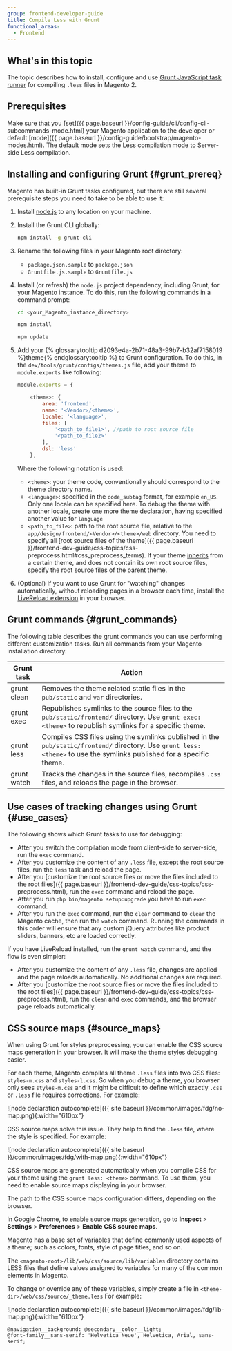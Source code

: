 ```yaml
---
group: frontend-developer-guide
title: Compile Less with Grunt
functional_areas:
  - Frontend
---
```


## What's in this topic

The topic describes how to install, configure and use [Grunt JavaScript task runner](http://gruntjs.com/) for compiling `.less` files in Magento 2.

## Prerequisites

Make sure that you [set]({{ page.baseurl }}/config-guide/cli/config-cli-subcommands-mode.html) your Magento application to the developer or default [mode]({{ page.baseurl }}/config-guide/bootstrap/magento-modes.html). The default mode sets the Less compilation mode to Server-side Less compilation.

## Installing and configuring Grunt {#grunt_prereq}

Magento has built-in Grunt tasks configured, but there are still several prerequisite steps you need to take to be able to use it:

1. Install [node.js] to any location on your machine.

2. Install the Grunt CLI globally:

    ```bash
    npm install -g grunt-cli
    ```
    
3. Rename the following files in your Magento root directory:
    -   `package.json.sample` to `package.json`
    -   `Gruntfile.js.sample` to `Gruntfile.js`

4. Install (or refresh) the `node.js` project dependency, including Grunt, for your Magento instance. To do this, run the following commands in a command prompt:
    
    ```bash
    cd <your_Magento_instance_directory>
    ```
    
    ```bash
    npm install
    ```
    
    ```bash
    npm update
    ```
    
5. Add your {% glossarytooltip d2093e4a-2b71-48a3-99b7-b32af7158019 %}theme{% endglossarytooltip %} to Grunt configuration. To do this, in the `dev/tools/grunt/configs/themes.js` file, add your theme to `module.exports` like following:
   
    ```javascript
    module.exports = {

        <theme>: {
            area: 'frontend',
            name: '<Vendor>/<theme>',
            locale: '<language>',
            files: [
                '<path_to_file1>', //path to root source file
                '<path_to_file2>'
            ],
            dsl: 'less'
        },
    ```

    Where the following notation is used:
    - `<theme>`: your theme code, conventionally should correspond to the theme directory name.
    - `<language>`: specified in the `code_subtag` format, for example `en_US`. Only one locale can be specified here. To debug the theme with another locale, create one more theme declaration, having specified another value for `language`
    - `<path_to_file>`: path to the root source file, relative to the `app/design/frontend/<Vendor>/<theme>/web` directory. You need to specify all [root source files of the theme]({{ page.baseurl }}/frontend-dev-guide/css-topics/css-preprocess.html#css_preprocess_terms). If your theme [inherits] from a certain theme, and does not contain its own root source files, specify the root source files of the parent theme.

6. (Optional) If you want to use Grunt for "watching" changes automatically, without reloading pages in a browser each time, install the [LiveReload extension] in your browser.


## Grunt commands {#grunt_commands}

The following table describes the grunt commands you can use performing different customization tasks. Run all commands from your Magento installation directory.

Grunt task | Action 
---------- | ------- 
grunt clean | Removes the theme related static files in the `pub/static` and `var` directories.
grunt exec | Republishes symlinks to the source files to the `pub/static/frontend/` directory. Use `grunt exec:<theme>` to republish symlinks for a specific theme.
grunt less | Compiles CSS files using the symlinks published in the `pub/static/frontend/` directory. Use `grunt less:<theme>` to use the symlinks published for a specific theme.
grunt watch | Tracks the changes in the source files, recompiles `.css` files, and reloads the page in the browser.


## Use cases of tracking changes using Grunt {#use_cases}

The following shows which Grunt tasks to use for debugging:

-   After you switch the compilation mode from client-side to server-side, run the `exec` command.
-   After you customize the content of any `.less` file, except the root source files, run the `less` task and reload the page.
-   After you [customize the root source files or move the files included to the root files]({{ page.baseurl }}/frontend-dev-guide/css-topics/css-preprocess.html), run the `exec` command and reload the page.
-   After you run `php bin/magento setup:upgrade` you have to run `exec` command.
-   After you run the `exec` command, run the `clear` command to `clear` the Magento cache, then run the `watch` command. Running the commands in this order will ensure that any custom jQuery attributes like product sliders, banners, etc are loaded correctly.

If you have LiveReload installed, run the `grunt watch` command, and the flow is even simpler:
-   After you customize the content of any `.less` file, changes are applied and the page reloads automatically. No additional changes are required.
-   After you [customize the root source files or move the files included to the root files]({{ page.baseurl }}/frontend-dev-guide/css-topics/css-preprocess.html), run the `clean` and `exec` commands, and the browser page reloads automatically.


## CSS source maps {#source_maps}

When using Grunt for styles preprocessing, you can enable the CSS source maps generation in your browser. It will make the theme styles debugging easier.

For each theme, Magento compiles all theme `.less` files into two CSS files: `styles-m.css` and `styles-l.css`. So when you debug a theme, you browser only sees `styles-m.css` and it might be difficult to define which exactly `.css` or `.less` file requires corrections. For example:

![node declaration autocomplete]({{ site.baseurl }}/common/images/fdg/no-map.png){:width="610px"}

CSS source maps solve this issue. They help to find the `.less` file, where the style is specified. For example:

![node declaration autocomplete]({{ site.baseurl }}/common/images/fdg/with-map.png){:width="610px"}

CSS source maps are generated automatically when you compile CSS for your theme using the `grunt less: <theme>` command. To use them, you need to enable source maps displaying in your browser.

The path to the CSS source maps configuration differs, depending on the browser.

In Google Chrome, to enable source maps generation, go to **Inspect** > **Settings** > **Preferences** > **Enable CSS source maps**.   


Magento has a base set of variables that define commonly used aspects of a theme; such as colors, fonts, style of page titles, and so on. 

The `<magento-root>/lib/web/css/source/lib/variables` directory contains LESS files that define values assigned to variables for many of the common elements in Magento.

To change or override any of these variables, simply create a file in `<theme-dir>/web/css/source/_theme.less` For example:

![node declaration autocomplete]({{ site.baseurl }}/common/images/fdg/lib-map.png){:width="610px"}

```
@navigation__background: @secondary__color__light; 
@font-family__sans-serif: 'Helvetica Neue', Helvetica, Arial, sans-serif;
```

[inherits]: {{page.baseurl}}/frontend-dev-guide/themes/theme-inherit.html
[LiveReload extension]: http://livereload.com/extensions/
[node.js]: https://github.com/nodejs/node/wiki

